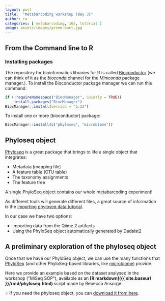 ```yaml
---
layout: post
title:  "Metabarcoding workshop (day 3)"
author: ra
categories: [ metabarcoding, 16S, tutorial ]
image: assets/images/green-bact.jpg
---
```


## From the Command line to R

### Installing packages

The repository for bioinformatics libraries for R is called [Bioconductor](https://bioconductor.org/install/) 
(we can think of it as 
the _bioconda_ channel for the _Miniconda_ package manager.). To install the Bioconductor package 
manager we can run this command:
```r
if (!requireNamespace("BiocManager", quietly = TRUE))
    install.packages("BiocManager")
BiocManager::install(version = "3.13")
```

To install one or more (bioconductor) package:
```r
BiocManager::install(c("phyloseq", "microbiome"))
```

## Phyloseq object

[Phyloseq](https://joey711.github.io/phyloseq/) is a great package that brings to life a single object that integrates:
* Metadata (mapping file)
* A feature table (OTU table)
* The taxonomy assignments
* The feature tree

A single PhyloSeq object contains our whole metabarcoding experiment!

As different tools will generate different files, a great source of information is
the [importing phyloseq data tutorial](https://joey711.github.io/phyloseq/import-data.html).

In our case we have two options:
* Importing data from the Qiime 2 artifacts
* Using the PhyloSeq object automatically generated by Dadaist2

## A preliminary exploration of the phyloseq object

Once that we have our PhyloSeq object, we can use the many functions that [PhyloSeq](https://joey711.github.io/phyloseq/) 
(and other PhyloSeq-based libraries, like [microbiome](https://microbiome.github.io/tutorials/)) provide.

Here we provide an example based on the dataset analysed in the workshop ("MiSeq SOP"), available 
 as an **[R markdown]({{ site.baseurl }}/rmd/phyloseq.html)** script made by Rebecca Ansorge.

:bulb: If you need the phyloseq object, you can [download it from here](https://telatin.github.io/data/phyloseq.rds).